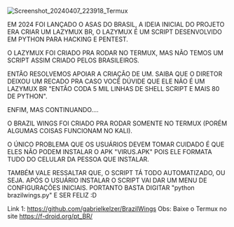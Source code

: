 ![Screenshot_20240407_223918_Termux](https://github.com/gabrielkelzer/BrazilWings/assets/64110393/3a38ad27-72ba-4627-b546-3e80c2c410ea)


EM 2024 FOI LANÇADO O ASAS DO BRASIL, A IDEIA INICIAL DO PROJETO ERA CRIAR UM LAZYMUX BR, O LAZYMUX É UM SCRIPT DESENVOLVIDO EM PYTHON PARA HACKING E PENTEST.



O LAZYMUX FOI CRIADO PRA RODAR NO TERMUX, MAS NÃO TEMOS UM SCRIPT ASSIM CRIADO PELOS BRASILEIROS.



ENTÃO RESOLVEMOS APOIAR A CRIAÇÃO DE UM. SAIBA QUE O DIRETOR DEIXOU UM RECADO PRA CASO VOCÊ DÚVIDE QUE ELE NÃO É UM LAZYMUX BR "ENTÃO CODA 5 MIL LINHAS DE SHELL SCRIPT E MAIS 80 DE PYTHON".



ENFIM, MAS CONTINUANDO....



O BRAZIL WINGS FOI CRIADO PRA RODAR SOMENTE NO TERMUX (PORÉM ALGUMAS COISAS FUNCIONAM NO KALI).



O ÚNICO PROBLEMA QUE OS USUÁRIOS DEVEM TOMAR CUIDADO É QUE ELES NÃO PODEM INSTALAR O APK "VIRUS.APK" POIS ELE FORMATA TUDO DO CELULAR DA PESSOA QUE INSTALAR.



TAMBÉM VALE RESSALTAR QUE, O SCRIPT TÁ TODO AUTOMATIZADO, OU SEJA. APÓS O USUÁRIO INSTALAR O SCRIPT VAI DAR UM MENU DE CONFIGURAÇÕES INICIAIS. PORTANTO BASTA DIGITAR "python brazilwings.py" E SER FELIZ :D

Link 1:
https://github.com/gabrielkelzer/BrazilWings
Obs: Baixe o Termux no site https://f-droid.org/pt_BR/
